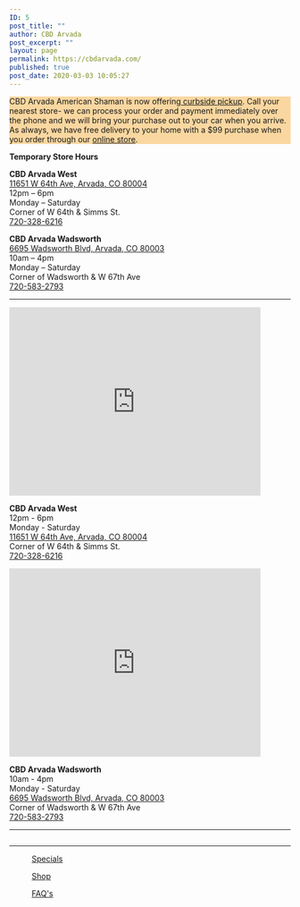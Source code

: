 ```yaml
---
ID: 5
post_title: ""
author: CBD Arvada
post_excerpt: ""
layout: page
permalink: https://cbdarvada.com/
published: true
post_date: 2020-03-03 10:05:27
---
```

<!-- wp:paragraph {"customBackgroundColor":"#fad7a0"} -->
<p style="background-color:#fad7a0" class="has-background">CBD Arvada American Shaman is now offering<a href="https://cbdarvada.com/curbside-service/"> curbside pickup</a>. Call your nearest store- we can process your order and payment immediately over the phone and we will bring your purchase out to your car when you arrive. As always, we have free delivery to your home with a $99 purchase when you order through our <a rel="noreferrer noopener" aria-label="online store (opens in a new tab)" href="https://cbdamericanshaman.com/arvada" target="_blank">online store</a>.</p>
<!-- /wp:paragraph -->

<!-- wp:paragraph {"align":"center"} -->
<p class="has-text-align-center"><strong>Temporary Store Hours</strong></p>
<!-- /wp:paragraph -->

<!-- wp:columns -->
<div class="wp-block-columns"><!-- wp:column -->
<div class="wp-block-column"><!-- wp:paragraph {"align":"center"} -->
<p class="has-text-align-center"> <strong>CBD Arvada West</strong><br> <a href="https://g.page/arvada-american-shaman-cbd?share">11651 W 64th Ave, Arvada, CO 80004</a> <br>12pm – 6pm<br>Monday – Saturday<br>Corner of W 64th &amp; Simms St.<br><a href="tel: 7203286216">720-328-6216</a> </p>
<!-- /wp:paragraph --></div>
<!-- /wp:column -->

<!-- wp:column -->
<div class="wp-block-column"><!-- wp:paragraph {"align":"center"} -->
<p class="has-text-align-center"> <strong>CBD Arvada Wadsworth</strong><br> <a href="https://g.page/cbdarvadashaman?share">6695 Wadsworth Blvd, Arvada, CO 80003</a> <br>10am – 4pm<br>Monday – Saturday <br>Corner of Wadsworth &amp; W 67th Ave<br><a href="tel: 7205832793">720-583-2793</a> </p>
<!-- /wp:paragraph --></div>
<!-- /wp:column --></div>
<!-- /wp:columns -->

<!-- wp:separator -->
<hr class="wp-block-separator"/>
<!-- /wp:separator -->

<!-- wp:columns -->
<div class="wp-block-columns"><!-- wp:column -->
<div class="wp-block-column"><!-- wp:html -->
<iframe src="https://www.google.com/maps/embed?pb=!1m18!1m12!1m3!1d3064.6882320729374!2d-105.13201298525863!3d39.813984600000616!2m3!1f0!2f0!3f0!3m2!1i1024!2i768!4f13.1!3m3!1m2!1s0x876b8ffe9b2a875b%3A0xd8d932411a536fb1!2sCBD%20Arvada%20American%20Shaman%20West!5e0!3m2!1sen!2sus!4v1582487168995!5m2!1sen!2sus" width="450" height="337" frameborder="0" style="border:0;" allowfullscreen=""></iframe>
<!-- /wp:html -->

<!-- wp:paragraph -->
<p><strong>CBD Arvada West</strong><br>12pm - 6pm<br>Monday - Saturday <a href="https://g.page/arvada-american-shaman-cbd?share"><br>11651 W 64th Ave, Arvada, CO 80004</a> <br>Corner of W 64th &amp; Simms St.<br><a href="tel: 7203286216"> 720-328-6216 </a></p>
<!-- /wp:paragraph --></div>
<!-- /wp:column -->

<!-- wp:column -->
<div class="wp-block-column"><!-- wp:html -->
<iframe src="https://www.google.com/maps/embed?pb=!1m18!1m12!1m3!1d3064.4923684563882!2d-105.0819785443939!3d39.818377200512636!2m3!1f0!2f0!3f0!3m2!1i1024!2i768!4f13.1!3m3!1m2!1s0x876b89c573695847%3A0x167967353e6700b6!2sCBD%20Arvada%20American%20Shaman!5e0!3m2!1sen!2sus!4v1582486760915!5m2!1sen!2sus" width="450" height="337" frameborder="0" style="border:0;" allowfullscreen=""></iframe>
<!-- /wp:html -->

<!-- wp:paragraph -->
<p><strong>CBD Arvada Wadsworth</strong><br>10am - 4pm<br>Monday - Saturday  <a href="https://g.page/cbdarvadashaman?share"><br>6695 Wadsworth Blvd, Arvada, CO 80003</a> <br>Corner of Wadsworth &amp; W 67th Ave<br><a href="tel: 7205832793">720-583-2793</a> </p>
<!-- /wp:paragraph --></div>
<!-- /wp:column --></div>
<!-- /wp:columns -->

<!-- wp:separator -->
<hr class="wp-block-separator"/>
<!-- /wp:separator -->

<!-- wp:image {"align":"center","id":132,"sizeSlug":"medium","linkDestination":"custom"} -->
<div class="wp-block-image"><figure class="aligncenter size-medium"><a href="https://cbdarvada.com/shop/"><img src="https://cbdarvada.com/wp-content/uploads/2020/03/cbnight-moonlight-300x225.jpg" alt="" class="wp-image-132"/></a></figure></div>
<!-- /wp:image -->

<!-- wp:separator -->
<hr class="wp-block-separator"/>
<!-- /wp:separator -->

<!-- wp:columns {"verticalAlignment":"center"} -->
<div class="wp-block-columns are-vertically-aligned-center"><!-- wp:column {"verticalAlignment":"center"} -->
<div class="wp-block-column is-vertically-aligned-center"><!-- wp:image {"id":38,"sizeSlug":"large","linkDestination":"custom"} -->
<figure class="wp-block-image size-large"><a href="https://cbdarvada.com/specials/"><img src="https://cbdarvada.com/wp-content/uploads/2020/03/15percentCoupon1500x935-1024x638.jpg" alt="" class="wp-image-38"/></a><figcaption><a href="https://cbdarvada.com/specials/">Specials</a></figcaption></figure>
<!-- /wp:image --></div>
<!-- /wp:column -->

<!-- wp:column {"verticalAlignment":"center"} -->
<div class="wp-block-column is-vertically-aligned-center"><!-- wp:image {"align":"center","id":95,"sizeSlug":"large","linkDestination":"custom"} -->
<div class="wp-block-image"><figure class="aligncenter size-large"><a href="https://cbdarvada.com/shop/"><img src="https://cbdarvada.com/wp-content/uploads/2020/03/CBDshop150x123.jpg" alt="" class="wp-image-95"/></a><figcaption><a href="https://cbdarvada.com/shop/">Shop</a></figcaption></figure></div>
<!-- /wp:image --></div>
<!-- /wp:column -->

<!-- wp:column {"verticalAlignment":"center"} -->
<div class="wp-block-column is-vertically-aligned-center"><!-- wp:image {"align":"center","id":89,"sizeSlug":"large","linkDestination":"custom"} -->
<div class="wp-block-image"><figure class="aligncenter size-large"><a href="https://cbdarvada.com/faqs/"><img src="https://cbdarvada.com/wp-content/uploads/2020/03/CBD-FAQ150x150.jpg" alt="" class="wp-image-89"/></a><figcaption><a href="https://cbdarvada.com/faqs/">FAQ's</a></figcaption></figure></div>
<!-- /wp:image --></div>
<!-- /wp:column --></div>
<!-- /wp:columns -->

<!-- wp:image {"id":184,"sizeSlug":"large"} -->
<figure class="wp-block-image size-large"><img src="https://cbdarvada.com/wp-content/uploads/2020/04/92517107_1244482765934565_8062528091408302080_n.jpg" alt="" class="wp-image-184"/></figure>
<!-- /wp:image -->